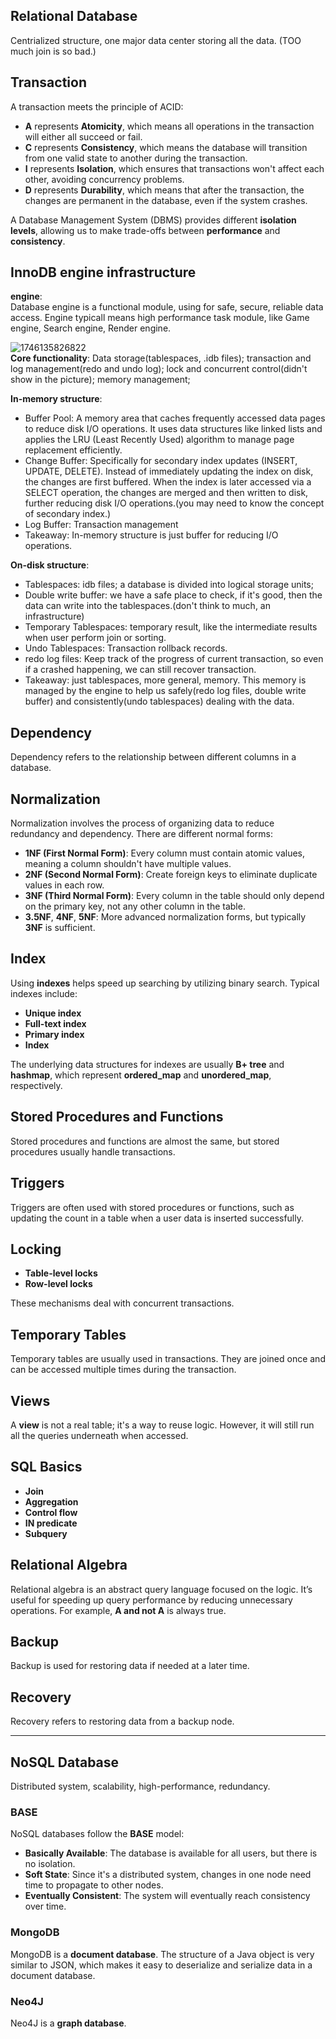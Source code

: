 ## Relational Database
Centrialized structure, one major data center storing all the data. (TOO much join is so bad.)

## Transaction

A transaction meets the principle of ACID:

- **A** represents **Atomicity**, which means all operations in the transaction will either all succeed or fail.
- **C** represents **Consistency**, which means the database will transition from one valid state to another during the transaction.
- **I** represents **Isolation**, which ensures that transactions won't affect each other, avoiding concurrency problems.
- **D** represents **Durability**, which means that after the transaction, the changes are permanent in the database, even if the system crashes.

A Database Management System (DBMS) provides different **isolation levels**, allowing us to make trade-offs between **performance** and **consistency**.

## InnoDB engine infrastructure
**engine**:  
Database engine is a functional module, using for safe, secure, reliable data access. Engine typicall means high performance task module, like Game engine, Search engine, Render engine.

![1746135826822](https://github.com/user-attachments/assets/1102d6c3-a928-4e08-a203-b7ea2d2090ba)  
**Core functionality**: Data storage(tablespaces, .idb files); transaction and log management(redo and undo log); lock and concurrent control(didn't show in the picture); memory management;  

**In-memory structure**:
- Buffer Pool: A memory area that caches frequently accessed data pages to reduce disk I/O operations. It uses data structures like linked lists and applies the LRU (Least Recently Used) algorithm to manage page replacement efficiently.  
- Change Buffer: Specifically for secondary index updates (INSERT, UPDATE, DELETE). Instead of immediately updating the index on disk, the changes are first buffered. When the index is later accessed via a SELECT operation, the changes are merged and then written to disk, further reducing disk I/O operations.(you may need to know the concept of secondary index.)
- Log Buffer: Transaction management
- Takeaway: In-memory structure is just buffer for reducing I/O operations.

**On-disk structure**:  
- Tablespaces: idb files; a database is divided into logical storage units; 
- Double write buffer: we have a safe place to check, if it's good, then the data can write into the tablespaces.(don't think to much, an infrastructure)
- Temporary Tablespaces: temporary result, like the intermediate results when user perform join or sorting.
- Undo Tablespaces: Transaction rollback records.
- redo log files: Keep track of the progress of current transaction, so even if a crashed happening, we can still recover transaction.
- Takeaway: just tablespaces, more general, memory. This memory is managed by the engine to help us safely(redo log files, double write buffer) and consistently(undo tablespaces) dealing with the data.

## Dependency

Dependency refers to the relationship between different columns in a database.

## Normalization

Normalization involves the process of organizing data to reduce redundancy and dependency. There are different normal forms:

- **1NF (First Normal Form)**: Every column must contain atomic values, meaning a column shouldn't have multiple values.
- **2NF (Second Normal Form)**: Create foreign keys to eliminate duplicate values in each row.
- **3NF (Third Normal Form)**: Every column in the table should only depend on the primary key, not any other column in the table.
- **3.5NF**, **4NF**, **5NF**: More advanced normalization forms, but typically **3NF** is sufficient.

## Index

Using **indexes** helps speed up searching by utilizing binary search. Typical indexes include:

- **Unique index**
- **Full-text index**
- **Primary index**
- **Index**

The underlying data structures for indexes are usually **B+ tree** and **hashmap**, which represent **ordered_map** and **unordered_map**, respectively.

## Stored Procedures and Functions

Stored procedures and functions are almost the same, but stored procedures usually handle transactions.

## Triggers

Triggers are often used with stored procedures or functions, such as updating the count in a table when a user data is inserted successfully.

## Locking

- **Table-level locks**
- **Row-level locks**

These mechanisms deal with concurrent transactions.

## Temporary Tables

Temporary tables are usually used in transactions. They are joined once and can be accessed multiple times during the transaction.

## Views

A **view** is not a real table; it's a way to reuse logic. However, it will still run all the queries underneath when accessed.

## SQL Basics

- **Join**
- **Aggregation**
- **Control flow**
- **IN predicate**
- **Subquery**

## Relational Algebra

Relational algebra is an abstract query language focused on the logic. It’s useful for speeding up query performance by reducing unnecessary operations. For example, **A and not A** is always true.

## Backup

Backup is used for restoring data if needed at a later time.

## Recovery

Recovery refers to restoring data from a backup node.

---

## NoSQL Database
Distributed system, scalability, high-performance, redundancy.

### BASE

NoSQL databases follow the **BASE** model:

- **Basically Available**: The database is available for all users, but there is no isolation.
- **Soft State**: Since it's a distributed system, changes in one node need time to propagate to other nodes.
- **Eventually Consistent**: The system will eventually reach consistency over time.

### MongoDB

MongoDB is a **document database**. The structure of a Java object is very similar to JSON, which makes it easy to deserialize and serialize data in a document database.

### Neo4J

Neo4J is a **graph database**.

